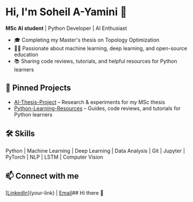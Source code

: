 # Hi, I'm Soheil A-Yamini 👋

**MSc AI student** | Python Developer | AI Enthusiast

- 🎓 Completing my Master's thesis on Topology Optimization
- 🧑‍💻 Passionate about machine learning, deep learning, and open-source education
- 📚 Sharing code reviews, tutorials, and helpful resources for Python learners

## 📌 Pinned Projects
- [AI-Thesis-Project](https://github.com/Soheil-A-Yamini/AI-Thesis-Project) – Research & experiments for my MSc thesis
- [Python-Learning-Resources](https://github.com/Soheil-A-Yamini/Python-Learning-Resources) – Guides, code reviews, and tutorials for Python learners

## 🛠️ Skills
Python | Machine Learning | Deep Learning | Data Analysis | Git | Jupyter | PyTorch | NLP | LSTM | Computer Vision

## 📫 Connect with me
[[LinkedIn](https://www.linkedin.com/in/soheil-aminolroayaei-yamini-a4397285/)](your-link) | [Email](mailto:soheil.amin1986@gmail.com)## Hi there 👋

<!--
**Soheil-A-Yamini/Soheil-A-Yamini** is a ✨ _special_ ✨ repository because its `README.md` (this file) appears on your GitHub profile.

Here are some ideas to get you started:

- 🔭 I’m currently working on ...
- 🌱 I’m currently learning ...
- 👯 I’m looking to collaborate on ...
- 🤔 I’m looking for help with ...
- 💬 Ask me about ...
- 📫 How to reach me: ...
- 😄 Pronouns: ...
- ⚡ Fun fact: ...
-->
